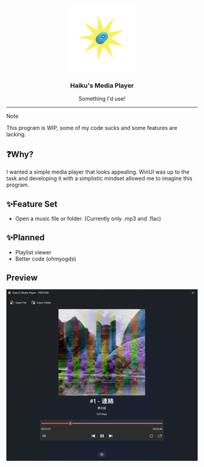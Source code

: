 <div align="center">
  <img src="https://github.com/haiku-balls/haikusMediaPlayer/blob/5c70ebba2e1388a3e492159131fe4d69cd0f977e/haikusMediaPlayer/Assets/Square44x44Logo.scale-400.png"/>
  <h3>Haiku's Media Player</h3>
  <p>Something I'd use!</p>
</div>

---

> [!NOTE]
> This program is WIP, some of my code sucks and some features are lacking.

## ❓Why?
I wanted a simple media player that looks appealing. WinUI was up to the task and developing it with a simplistic mindset allowed me to imagine this program.

## ✨Feature Set
- Open a music file or folder. (Currently only .mp3 and .flac)

## ✨Planned
- Playlist viewer
- Better code (ohmyogds)

## Preview
![](https://github.com/haiku-balls/haikusMediaPlayer/blob/9382f1a4ed6430b790a38f7f549689f7bb5ef436/haikusMediaPlayer/Assets/hMP_Preview.png)
